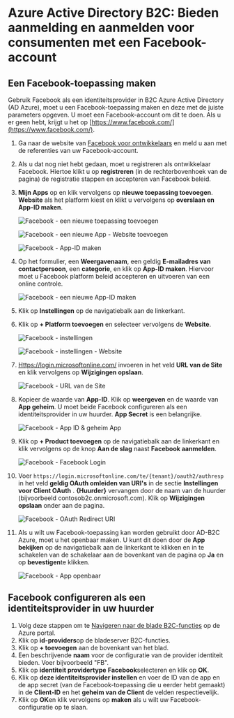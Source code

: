 <properties
    pageTitle="Active Directory B2C Azure: Configuratie Facebook | Microsoft Azure"
    description="Aanmelden en inloggen voor consumenten met een Facebook-account in uw toepassingen die worden beveiligd door Azure Active Directory B2C bieden."
    services="active-directory-b2c"
    documentationCenter=""
    authors="swkrish"
    manager="mbaldwin"
    editor="bryanla"/>

<tags
    ms.service="active-directory-b2c"
    ms.workload="identity"
    ms.tgt_pltfrm="na"
    ms.devlang="na"
    ms.topic="article"
    ms.date="07/24/2016"
    ms.author="swkrish"/>

# <a name="azure-active-directory-b2c-provide-sign-up-and-sign-in-to-consumers-with-facebook-accounts"></a>Azure Active Directory B2C: Bieden aanmelding en aanmelden voor consumenten met een Facebook-account

## <a name="create-a-facebook-application"></a>Een Facebook-toepassing maken

Gebruik Facebook als een identiteitsprovider in B2C Azure Active Directory (AD Azure), moet u een Facebook-toepassing maken en deze met de juiste parameters opgeven. U moet een Facebook-account om dit te doen. Als u er geen hebt, krijgt u het op [https://www.facebook.com/](https://www.facebook.com/).

1. Ga naar de website van [Facebook voor ontwikkelaars](https://developers.facebook.com/) en meld u aan met de referenties van uw Facebook-account.
2. Als u dat nog niet hebt gedaan, moet u registreren als ontwikkelaar Facebook. Hiertoe klikt u op **registreren** (in de rechterbovenhoek van de pagina) de registratie stappen en accepteren van Facebook beleid.
3. **Mijn Apps** op en klik vervolgens op **nieuwe toepassing toevoegen**. **Website** als het platform kiest en klikt u vervolgens op **overslaan en App-ID maken**.

    ![Facebook - een nieuwe toepassing toevoegen](./media/active-directory-b2c-setup-fb-app/fb-add-new-app.png)

    ![Facebook - een nieuwe App - Website toevoegen](./media/active-directory-b2c-setup-fb-app/fb-add-new-app-website.png)

    ![Facebook - App-ID maken](./media/active-directory-b2c-setup-fb-app/fb-new-app-skip.png)

4. Op het formulier, een **Weergavenaam**, een geldig **E-mailadres van contactpersoon**, een **categorie**, en klik op **App-ID maken**. Hiervoor moet u Facebook platform beleid accepteren en uitvoeren van een online controle.

    ![Facebook - een nieuwe App-ID maken](./media/active-directory-b2c-setup-fb-app/fb-create-app-id.png)

5. Klik op **Instellingen** op de navigatiebalk aan de linkerkant.
6. Klik op **+ Platform toevoegen** en selecteer vervolgens de **Website**.

    ![Facebook - instellingen](./media/active-directory-b2c-setup-fb-app/fb-settings.png)

    ![Facebook - instellingen - Website](./media/active-directory-b2c-setup-fb-app/fb-website.png)

7. [Https://login.microsoftonline.com/](https://login.microsoftonline.com/) invoeren in het veld **URL van de Site** en klik vervolgens op **Wijzigingen opslaan**.

    ![Facebook - URL van de Site](./media/active-directory-b2c-setup-fb-app/fb-site-url.png)

8. Kopieer de waarde van **App-ID**. Klik op **weergeven** en de waarde van **App geheim**. U moet beide Facebook configureren als een identiteitsprovider in uw huurder. **App Secret** is een belangrijke.

    ![Facebook - App ID & geheim App](./media/active-directory-b2c-setup-fb-app/fb-app-id-app-secret.png)

9. Klik op **+ Product toevoegen** op de navigatiebalk aan de linkerkant en klik vervolgens op de knop **Aan de slag** naast **Facebook aanmelden**.

    ![Facebook - Facebook Login](./media/active-directory-b2c-setup-fb-app/fb-login.png)

10. Voer `https://login.microsoftonline.com/te/{tenant}/oauth2/authresp` in het veld **geldig OAuth omleiden van URI's** in de sectie **Instellingen voor Client OAuth** . **{Huurder}** vervangen door de naam van de huurder (bijvoorbeeld contosob2c.onmicrosoft.com). Klik op **Wijzigingen opslaan** onder aan de pagina.

    ![Facebook - OAuth Redirect URI](./media/active-directory-b2c-setup-fb-app/fb-oauth-redirect-uri.png)

11. Als u wilt uw Facebook-toepassing kan worden gebruikt door AD-B2C Azure, moet u het openbaar maken. U kunt dit doen door de **App bekijken** op de navigatiebalk aan de linkerkant te klikken en in te schakelen van de schakelaar aan de bovenkant van de pagina op **Ja** en op **bevestigen**te klikken.

    ![Facebook - App openbaar](./media/active-directory-b2c-setup-fb-app/fb-app-public.png)

## <a name="configure-facebook-as-an-identity-provider-in-your-tenant"></a>Facebook configureren als een identiteitsprovider in uw huurder

1. Volg deze stappen om te [Navigeren naar de blade B2C-functies](active-directory-b2c-app-registration.md#navigate-to-the-b2c-features-blade) op de Azure portal.
2. Klik op **id-providers**op de bladeserver B2C-functies.
3. Klik op **+ toevoegen** aan de bovenkant van het blad.
4. Een beschrijvende **naam** voor de configuratie van de provider identiteit bieden. Voer bijvoorbeeld "FB".
5. Klik op **identiteit providertype** **Facebook**selecteren en klik op **OK**.
6. Klik op **deze identiteitsprovider instellen** en voer de ID van de app en de app secret (van de Facebook-toepassing die u eerder hebt gemaakt) in de **Client-ID** en het **geheim van de Client** de velden respectievelijk.
7. Klik op **OK**en klik vervolgens op **maken** als u wilt uw Facebook-configuratie op te slaan.
